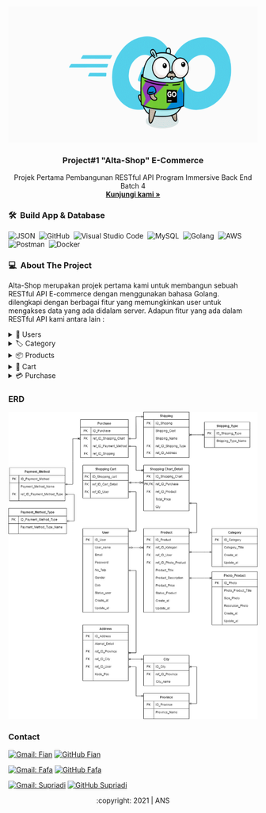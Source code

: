 <div id="top"></div>
<!-- PROJECT LOGO -->
<br/>
<div align="center">
  <a href="https://github.com/alfiancikoa/alta-gproject-restful-api/">
    <img src="images/logo.gif" alt="Logo" width="700" height="275">
  </a>

  <h3 align="center">Project#1 "Alta-Shop" E-Commerce </h3>

  <p align="center">
    Projek Pertama Pembangunan RESTful API Program Immersive Back End Batch 4
    <br />
    <a href="https://github.com/alfiancikoa/alta-gproject-restful-api"><strong>Kunjungi kami »</strong></a>
    <br />
  </p>
</div>

### 🛠 &nbsp;Build App & Database

![JSON](https://img.shields.io/badge/-JSON-05122A?style=flat&logo=json&logoColor=000000)&nbsp;
![GitHub](https://img.shields.io/badge/-GitHub-05122A?style=flat&logo=github)&nbsp;
![Visual Studio Code](https://img.shields.io/badge/-Visual%20Studio%20Code-05122A?style=flat&logo=visual-studio-code&logoColor=007ACC)&nbsp;
![MySQL](https://img.shields.io/badge/-MySQL-05122A?style=flat&logo=mysql&logoColor=4479A1)&nbsp;
![Golang](https://img.shields.io/badge/-Golang-05122A?style=flat&logo=go&logoColor=4479A1)&nbsp;
![AWS](https://img.shields.io/badge/-AWS-05122A?style=flat&logo=amazon)&nbsp;
![Postman](https://img.shields.io/badge/-Postman-05122A?style=flat&logo=postman)&nbsp;
![Docker](https://img.shields.io/badge/-Docker-05122A?style=flat&logo=docker)&nbsp;

<!-- ABOUT THE PROJECT -->
### 💻 &nbsp;About The Project

Alta-Shop merupakan projek pertama kami untuk membangun sebuah RESTful API E-commerce dengan menggunakan bahasa Golang.    
dilengkapi dengan berbagai fitur yang memungkinkan user untuk mengakses data yang ada didalam server. Adapun fitur yang ada dalam RESTful API kami antara lain :
<div>
      <details>
<summary>🙎 Users</summary>
  
  <!---
  | Command | Description |
| --- | --- |
  --->
  
 Di User terdapat fitur untuk membuat Akun dan Login agar mendapat legalitas untuk mengakses berbagai fitur lain di aplikasi, 
 terdapat juga fitur Update untuk mengedit data yang berkaitan dengan user, serta fitur delete berfungsi jika user menginginkan hapus akun.
 
<div>
  
| Feature User | Format JSON/Endpoint |
| --- | --- |
| [e.POST("/users", user.CreateUserController)](https://github.com/alfiancikoa/alta-gproject-restful-api/blob/main/controllers/user/user.go) | {"name", "email", "password", "phonenumber", "gender", "birth"} |
| [e.POST("/login", user.LoginUsersController)](https://github.com/alfiancikoa/alta-gproject-restful-api/blob/main/controllers/user/user.go) | {"email", "password"} |
| [eJWT.GET("/users/:id", user.GetUserByIdController)](https://github.com/alfiancikoa/alta-gproject-restful-api/blob/main/controllers/user/user.go) | <endpoint>/users/:id |
| [eJWT.PUT("/users/:id", user.UpdateUserController)](https://github.com/alfiancikoa/alta-gproject-restful-api/blob/main/controllers/user/user.go) | {"name", "email", "password", "phonenumber", "gender", "birth"} |
| [eJWT.DELETE("/users/:id", user.DeleteUserController)](https://github.com/alfiancikoa/alta-gproject-restful-api/blob/main/controllers/user/user.go) | <endpoint>/users/:id |

</details>  

<details>
<summary>🏷&nbsp;Category</summary>
  
  <!---
  | Command | Description |
| --- | --- |
  --->
  
  Category berfungsi untuk mengelompokkan berbagai product agar user lebih mudah mencari barang yang dibutuhkan, terdapat fitur Insert untuk membuat category product,
  dan GET merupakan fitur untuk user mendapatkan product sesuai Category.
  
| Feature Category | Format JSON/Endpoint |
| --- | --- |
| [e.POST("/products/category", category.InsertCategoryController)](https://github.com/alfiancikoa/alta-gproject-restful-api/blob/main/controllers/category/category.go) | {"title"}  |
| [e.GET("/products/category", category.GetAllCategorysController)](https://github.com/alfiancikoa/alta-gproject-restful-api/blob/main/controllers/category/category.go) | <endpoint>/products/category |

</details>

<details>
<summary>📦&nbsp;Products</summary>
  
  <!---
  | Command | Description |
| --- | --- |
  --->
  User dapat mem-posting berbagai product untuk dijual kepada user lain, terdapat beberapa fitur seperti melihat seluruh product, mencari product sesuai dengan id product, melihat product yang dipost user, menambahkan dan meng-update product dengan detail harga, stok untuk memudahkan user lain yang akan membeli productnya, serta fitur delete yang memungkinkan user menghapus product yang sudah tidak dijual. 
  
| Feature Products | Format JSON |
| --- | --- |
| [e.GET("/products", product.GetAllProductsController)](https://github.com/alfiancikoa/alta-gproject-restful-api/blob/main/controllers/product/product.go) | <endpoint>/products |
| [eJWT.GET("/products/:id", product.GetProductController)](https://github.com/alfiancikoa/alta-gproject-restful-api/blob/main/controllers/product/product.go) | <endpoint>/products/:id |
| [eJWT.GET("/products/my", product.GetMyProductController)](https://github.com/alfiancikoa/alta-gproject-restful-api/blob/main/controllers/product/product.go) | <endpoint>/products/my |
| [eJWT.POST("/products", product.CreateProductsController)](https://github.com/alfiancikoa/alta-gproject-restful-api/blob/main/controllers/product/product.go) | { "title", "desc", "price", "stock", "category_id"} |
| [eJWT.DELETE("/products/:id", product.DeleteProductController)](https://github.com/alfiancikoa/alta-gproject-restful-api/blob/main/controllers/product/product.go) | <endpoint>/products/:id |
| [eJWT.PUT("/products/:id", product.UpdateProductController)](https://github.com/alfiancikoa/alta-gproject-restful-api/blob/main/controllers/product/product.go) | { "title", "desc", "price", "stock", "category_id"} |

</details>

<details>
<summary>🛒&nbsp;Cart</summary>
  
  <!---
  | Command | Description |
| --- | --- |
  --->
  Cart merupakan fitur untuk menampung berbagai product yang akan dibeli oleh user, adapun fiturnya ada create dimana user menambahkan product ke dalam keranjang, ada GET dimana user bisa melihat barang apa aja yang ada di dalam keranjang, ada fitur update dimana user bisa merubah jumlah product yang ada didalam keranjang.  
  
| Feature Cart | Format JSON/Endpoint |
| --- | --- |
| [eJWT.POST("/carts", cart.CreateCartController)](https://github.com/alfiancikoa/alta-gproject-restful-api/blob/main/controllers/cart/cart.go) | {"product_id", "qty"} |
| [eJWT.GET("/carts/my", cart.GetCartController)](https://github.com/alfiancikoa/alta-gproject-restful-api/blob/main/controllers/cart/cart.go) | <endpoint>/carts/my |
| [eJWT.PUT("/carts/:id", cart.UpdateCartController)](https://github.com/alfiancikoa/alta-gproject-restful-api/blob/main/controllers/cart/cart.go) | {"qty"} |
| [eJWT.DELETE("/carts/:id", cart.DeleteCartController)](https://github.com/alfiancikoa/alta-gproject-restful-api/blob/main/controllers/cart/cart.go) | <endpoint>/carts/:id |

</details>

<details>
<summary>💳&nbsp;Purchase</summary>
  
  <!---
  | Command | Description |
| --- | --- |
  --->
  Merupakan fitur untuk dimana user melakukan pembayaran sesuai product yang dipilih dari cart, adapun fiturnya post untuk melakukan pembayaran, dan get berfungsi untuk menemukan product yang sudah dibayar.
  
| Feature Purchase | Format JSON |
| --- | --- |
| [eJWT.POST("/orders", order.CreateNewOrderController))](https://github.com/alfiancikoa/alta-gproject-restful-api/blob/main/controllers/order/order.go) | { "cartitem_id", "payment_id", "address" { "street", "City", "state", "zip" } } |
| [eJWT.GET("/orders", order.GetOrderController))](https://github.com/alfiancikoa/alta-gproject-restful-api/blob/main/controllers/order/order.go) | <endpoint>/orders |

</details>
      

<!-- ERD -->
### ERD
<img src="images/erd.jpg">

<!-- CONTACT -->
### Contact

[![Gmail: Fian](https://img.shields.io/badge/-Muhammad%20Alfian-maroon?style=flat&logo=gmail)](https://mail.google.com/mail/u/0/#inbox?compose=CllgCHrjmjRlSpLttDDmhqnRQTQVTSQCjFvQxCSSqGDHvQjrjJvvzKMvnlWTrWwkcGdSzfJPXnV)
[![GitHub Fian](https://img.shields.io/badge/-alfiancikoa-white?style=flat&logo=github&logoColor=black)](https://github.com/alfiancikoa)

[![Gmail: Fafa](https://img.shields.io/badge/-Naufal%20Muhammad-maroon?style=flat&logo=gmail)](https://mail.google.com/mail/u/0/#inbox?compose=DmwnWslzCnrLrhrlnrRWdpHqsBmRtbbtZSKxXFrdGHmhLVLjLDmVfNRxdBShrxQNTBBHFgDdLfKQ)
[![GitHub Fafa](https://img.shields.io/badge/-DylanRipper-white?style=flat&logo=github&logoColor=black)](https://github.com/DylanRipper)

[![Gmail: Supriadi](https://img.shields.io/badge/-Supriadi-maroon?style=flat&logo=gmail)]()
[![GitHub Supriadi](https://img.shields.io/badge/-sprdx-white?style=flat&logo=github&logoColor=black)](https://github.com/sprdx)


<p align="center">:copyright: 2021 | ANS</p>
</h3>
